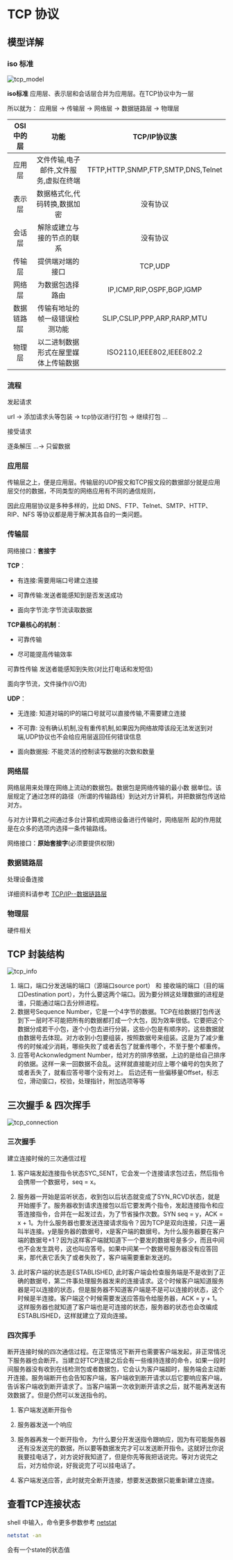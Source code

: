 # TCP 协议

## 模型详解

### iso 标准

![tcp_model](/http/tcp_model.png)

**iso标准** 应用层、表示层和会话层合并为应用层。在TCP协议中为一层

所以就为： 应用层 -> 传输层 -> 网络层 -> 数据链路层 -> 物理层

|OSI中的层|功能|TCP/IP协议族|
| :-: | :-: | :-: |
| 应用层 | 文件传输,电子邮件,文件服务,虚拟在终端 | TFTP,HTTP,SNMP,FTP,SMTP,DNS,Telnet |
| 表示层 | 数据格式化,代码转换,数据加密 | 没有协议 |
| 会话层 | 解除或建立与接的节点的联系 | 没有协议 |
| 传输层 | 提供端对端的接口 | TCP,UDP |
| 网络层 | 为数据包选择路由 | IP,ICMP,RIP,OSPF,BGP,IGMP |
| 数据链路层 | 传输有地址的帧一级错误检测功能 | SLIP,CSLIP,PPP,ARP,RARP,MTU |
| 物理层 | 以二进制数据形式在屋里媒体上传输数据 | ISO2110,IEEE802,IEEE802.2 |

### 流程

发起请求

url -> 添加请求头等包装 -> tcp协议进行打包 -> 继续打包 ...

接受请求

逐条解压 ...-> 只留数据

### 应用层

传输层之上，便是应用层。传输层的UDP报文和TCP报文段的数据部分就是应用层交付的数据，不同类型的网络应用有不同的通信规则，

因此应用层协议是多种多样的，比如 DNS、FTP、Telnet、SMTP、HTTP、RIP、NFS 等协议都是用于解决其各自的一类问题。

### 传输层

网络接口：**套接字**

**TCP**：

- 有连接:需要用端口号建立连接

- 可靠传输:发送者能感知到是否发送成功

- 面向字节流:字节流读取数据

**TCP最核心的机制**：

- 可靠传输

- 尽可能提高传输效率

可靠性传输 发送者能感知到失败(对比打电话和发短信)

面向字节流，文件操作(I/O流)

**UDP**：

- 无连接: 知道对端的IP的端口号就可以直接传输,不需要建立连接

- 不可靠: 没有确认机制,没有重传机制,如果因为网络故障该段无法发送到对端,UDP协议也不会给应用层返回任何错误信息

- 面向数据报: 不能灵活的控制读写数据的次数和数量

### 网络层

网络层用来处理在网络上流动的数据包。数据包是网络传输的最小数 据单位。该层规定了通过怎样的路径（所谓的传输路线）到达对方计算机，并把数据包传送给对方。

与对方计算机之间通过多台计算机或网络设备进行传输时，网络层所 起的作用就是在众多的选项内选择一条传输路线。

网络接口：**原始套接字**(必须要提供权限)

### 数据链路层

处理设备连接

详细资料请参考 [TCP/IP--数据链路层](https://www.jianshu.com/p/ffa5ec1c338d)

### 物理层

硬件相关

## TCP 封装结构

![tcp_info](/http/tcp_info.png)

1. 端口，端口分发送端的端口（源端口source port） 和 接收端的端口（目的端口Destination port），为什么要这两个端口。因为要分辨这处理数据的进程是谁，只能通过端口去分辨进程。
2. 数据号Sequence Number，它是一个4字节的数据。TCP在给数据打包传送到下一层时不可能把所有的数据都打成一个大包，因为效率很低。它要把这个数据分成若干小包，逐个小包去进行分装，这些小包是有顺序的，这些数据就由数据号去体现。对方收到小包要组装，按照数据号来组装。这是为了减少重传的时候减少消耗，哪些失败了或者丢包了就重传哪个，不至于整个都重传。
3. 应答号Ackonwledgment Number，给对方的排序依据，上边的是给自己排序的依据。这样一来一回数据不会乱。这样就直接能对应上哪个编号的包失败了或者丢失了，就看应答号哪个没有对上。
后边还有一些偏移量Offset，标志位，滑动窗口，校验，处理指针，附加选项等等

## 三次握手 & 四次挥手

![tcp_connection](/http/tcp_connection.png)

### 三次握手

建立连接时候的三次通信过程

1. 客户端发起连接指令状态SYC_SENT，它会发一个连接请求包过去，然后指令会携带一个数据号，seq = x。

2. 服务器一开始是监听状态，收到包以后状态就变成了SYN_RCVD状态，就是开始握手了。服务器收到请求连接包以后它要发两个指令，发起连接指令和应答连接指令，合并在一起发过去，为了节省操作次数。SYN seq = y，ACK = x + 1。为什么服务器也要发送连接请求指令？因为TCP是双向连接，只连一遍叫半连接。y是服务器的数据号，x是客户端的数据号。为什么服务器要在客户端的数据号+1？因为这样客户端就知道下一个要发的数据号是多少，而且中间也不会发生跳号，这也叫应答号。如果中间某一个数据号服务器没有应答回来，那代表它丢失了或者失败了，客户端需要重新发送的。

3. 此时客户端的状态是ESTABLISHED, 此时客户端会检查服务端是不是收到了正确的数据号，第二件事处理服务器发来的连接请求。这个时候客户端知道服务器是可以连接的状态，但是服务器不知道客户端是不是可以连接的状态，这个时候是半连接。客户端这个时候需要发送应答指令给服务器，ACK  = y + 1。这样服务器也就知道了客户端也是可连接的状态，服务器的状态也会改编成ESTABLISHED，这样就建立了双向连接。

### 四次挥手

断开连接时候的四次通信过程。在正常情况下断开也需要客户端发起，非正常情况下服务器也会断开。当建立好TCP连接之后会有一些维持连接的命令，如果一段时间服务器没有收到在线检测包或者数据包，它会认为客户端超时，服务端会主动断开连接。服务端断开也会告知客户端，客户端收到断开请求以后它要响应客户端，告诉客户端收到断开请求了。当客户端第一次收到断开请求之后，就不能再发送有效数据了。但是仍然可以发送指令的。

1. 客户端发送断开指令

2. 服务器发送一个响应

3. 服务器再发一个断开指令， 为什么要分开发送指令跟响应，因为有可能服务器还有没发送完的数据，所以要等数据发完才可以发送断开指令。这就好比你说我要挂电话了，对方说好我知道了，但是你先等我把话说完。等对方说完之后，对方给你说，好我说完了可以挂电话了。

4. 客户端发送应答，此时就完全断开连接，想要发送数据只能重新建立连接。

## 查看TCP连接状态

shell 中输入，命令更多参数参考 [netstat](/blog/linux/linux.md#netstat)

```sh
netstat -an
```

会有一个state的状态值
